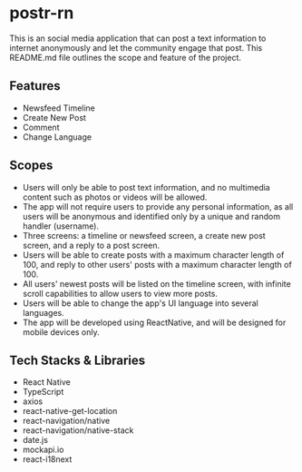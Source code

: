 # postr-rn
 This is an social media application that can post a text information to internet anonymously and let the community engage that post. This README.md file outlines the scope and feature of the project.
 
 ## Features

- Newsfeed Timeline
- Create New Post
- Comment
- Change Language

 ## Scopes
- Users will only be able to post text information, and no multimedia content such as photos or videos will be allowed.
- The app will not require users to provide any personal information, as all users will be anonymous and identified only by a unique and random handler (username).
- Three screens: a timeline or newsfeed screen, a create new post screen, and a reply to a post screen.
- Users will be able to create posts with a maximum character length of 100, and reply to other users' posts with a maximum character length of 100.
- All users' newest posts will be listed on the timeline screen, with infinite scroll capabilities to allow users to view more posts.
- Users will be able to change the app's UI language into several languages.
- The app will be developed using ReactNative, and will be designed for mobile devices only.

 ## Tech Stacks & Libraries
- React Native
- TypeScript
- axios
- react-native-get-location
- react-navigation/native
- react-navigation/native-stack
- date.js
- mockapi.io
- react-i18next
